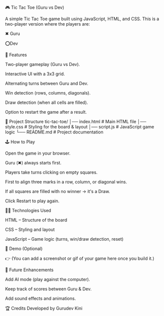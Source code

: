 🎮 Tic Tac Toe (Guru vs Dev)

A simple Tic Tac Toe game built using JavaScript, HTML, and CSS.
This is a two-player version where the players are:

✖ Guru

⭕Dev

🚀 Features

Two-player gameplay (Guru vs Dev).

Interactive UI with a 3x3 grid.

Alternating turns between Guru and Dev.

Win detection (rows, columns, diagonals).

Draw detection (when all cells are filled).

Option to restart the game after a result.

📂 Project Structure
tic-tac-toe/
│── index.html      # Main HTML file
│── style.css       # Styling for the board & layout
│── script.js       # JavaScript game logic
└── README.md       # Project documentation

🕹️ How to Play

Open the game in your browser.

Guru (✖) always starts first.

Players take turns clicking on empty squares.

First to align three marks in a row, column, or diagonal wins.

If all squares are filled with no winner → it's a Draw.

Click Restart to play again.

🧑‍💻 Technologies Used

HTML – Structure of the board

CSS – Styling and layout

JavaScript – Game logic (turns, win/draw detection, reset)

📸 Demo (Optional)

👉 (You can add a screenshot or gif of your game here once you build it.)

🔮 Future Enhancements

Add AI mode (play against the computer).

Keep track of scores between Guru & Dev.

Add sound effects and animations.

🏆 Credits
Developed by Gurudev Kini